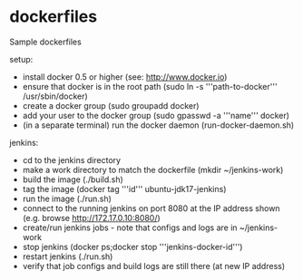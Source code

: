 dockerfiles
===========

Sample dockerfiles

setup:
* install docker 0.5 or higher (see: http://www.docker.io)
* ensure that docker is in the root path (sudo ln -s '''path-to-docker''' /usr/sbin/docker)
* create a docker group (sudo groupadd docker)
* add your user to the docker group (sudo gpasswd -a '''name''' docker)
* (in a separate terminal) run the docker daemon (run-docker-daemon.sh)

jenkins:
* cd to the jenkins directory
* make a work directory to match the dockerfile (mkdir ~/jenkins-work)
* build the image (./build.sh)
* tag the image (docker tag '''id''' ubuntu-jdk17-jenkins)
* run the image (./run.sh)
* connect to the running jenkins on port 8080 at the IP address shown
(e.g. browse http://172.17.0.10:8080/)
* create/run jenkins jobs - note that configs and logs are in ~/jenkins-work
* stop jenkins (docker ps;docker stop '''jenkins-docker-id''')
* restart jenkins (./run.sh)
* verify that job configs and build logs are still there (at new IP address)

